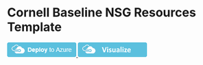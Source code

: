 # Cornell Baseline NSG Resources Template

<a href="https://portal.azure.com/#create/Microsoft.Template/uri/https%3A%2F%2Fraw.githubusercontent.com%2FCU-CommunityApps%2Fct-az-templates%2Fmaster%2Fsub-level%2Fnsg-resources%2Fazuredeploy.json" target="_blank">
<img src="https://raw.githubusercontent.com/CU-CommunityApps/ct-az-templates/master/images/deploytoazure.png"/>
</a>
<a href="http://armviz.io/#/?load=https%3A%2F%2Fraw.githubusercontent.com%2FCU-CommunityApps%2Fct-az-templates%2Fmaster%2Fsub-level%2Fnsg-resources%2Fazuredeploy.json" target="_blank">
<img src="https://raw.githubusercontent.com/CU-CommunityApps/ct-az-templates/master/images/visualizebutton.png"/>
</a>

